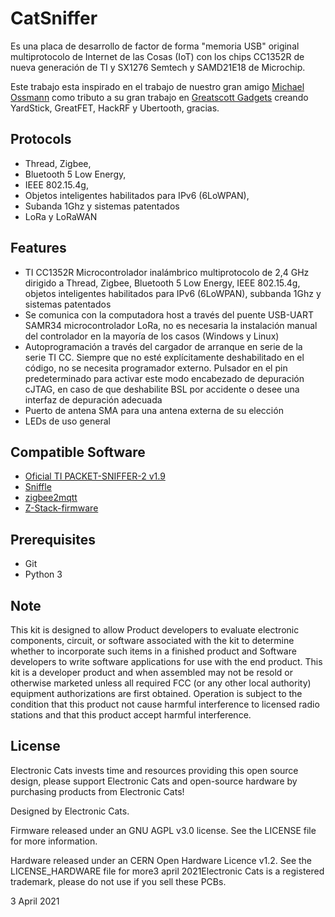 # CatSniffer

Es una placa de desarrollo de factor de forma "memoria USB" original multiprotocolo de Internet de las Cosas (IoT) con los chips CC1352R de nueva generación de TI y SX1276 Semtech y SAMD21E18 de Microchip.

Este trabajo esta inspirado en el trabajo de nuestro gran amigo [Michael Ossmann](https://twitter.com/michaelossmann) como tributo a su gran trabajo en [Greatscott Gadgets](https://greatscottgadgets.com/) creando YardStick, GreatFET, HackRF y Ubertooth, gracias.

## Protocols

- Thread, Zigbee, 
- Bluetooth 5 Low Energy, 
- IEEE 802.15.4g, 
- Objetos inteligentes habilitados para IPv6 (6LoWPAN), 
- Subanda 1Ghz y sistemas patentados
- LoRa y LoRaWAN

## Features

- TI CC1352R Microcontrolador inalámbrico multiprotocolo de 2,4 GHz dirigido a Thread, Zigbee, Bluetooth 5 Low Energy, IEEE 802.15.4g, objetos inteligentes habilitados para IPv6 (6LoWPAN), subbanda 1Ghz y sistemas patentados
- Se comunica con la computadora host a través del puente USB-UART SAMR34 microcontrolador LoRa, no es necesaria la instalación manual del controlador en la mayoría de los casos (Windows y Linux)
- Autoprogramación a través del cargador de arranque en serie de la serie TI CC. Siempre que no esté explícitamente deshabilitado en el código, no se necesita programador externo. Pulsador en el pin predeterminado para activar este modo
encabezado de depuración cJTAG, en caso de que deshabilite BSL por accidente o desee una interfaz de depuración adecuada
- Puerto de antena SMA para una antena externa de su elección
- LEDs de uso general

## Compatible Software

- [Oficial TI PACKET-SNIFFER-2 v1.9](https://www.ti.com/tool/download/PACKET-SNIFFER-2)
- [Sniffle](https://github.com/nccgroup/Sniffle)
- [zigbee2mqtt](https://github.com/Koenkk/zigbee2mqtt)
- [Z-Stack-firmware](https://github.com/Koenkk/Z-Stack-firmware)

## Prerequisites

- Git
- Python 3

## Note
This kit is designed to allow Product developers to evaluate electronic components, circuit, or software associated with the kit to determine whether to incorporate such items in a finished product and Software developers to write software applications for use with the end product. This kit is a developer product and when assembled may not be resold or otherwise marketed unless all required FCC (or any other local authority) equipment authorizations are first obtained. Operation is subject to the condition that this product not cause harmful interference to licensed radio stations and that this product accept harmful interference.

## License

Electronic Cats invests time and resources providing this open source design, please support Electronic Cats and open-source hardware by purchasing products from Electronic Cats!

Designed by Electronic Cats.

Firmware released under an GNU AGPL v3.0 license. See the LICENSE file for more information.

Hardware released under an CERN Open Hardware Licence v1.2. See the LICENSE_HARDWARE file for more3 april 2021Electronic Cats is a registered trademark, please do not use if you sell these PCBs.

3 April 2021
